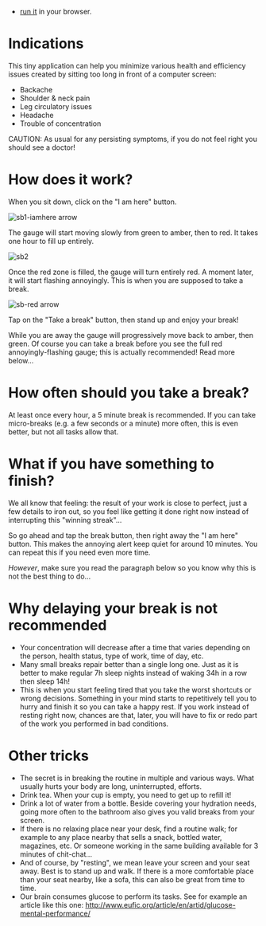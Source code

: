 - [run it](http://rawgit.com/kubicle/screenBreak/master/index.html) in your browser.

# Indications
This tiny application can help you minimize various health and efficiency issues created by sitting too long in front of a computer screen:
- Backache
- Shoulder & neck pain
- Leg circulatory issues
- Headache
- Trouble of concentration

CAUTION: As usual for any persisting symptoms, if you do not feel right you should see a doctor!

# How does it work? 
When you sit down, click on the "I am here" button.

![sb1-iamhere arrow](https://cloud.githubusercontent.com/assets/5130338/20453195/097aadb4-ae60-11e6-8eb2-b9a92a7fe4d7.png)

The gauge will start moving slowly from green to amber, then to red.
It takes one hour to fill up entirely.

![sb2](https://cloud.githubusercontent.com/assets/5130338/20453204/1e0d4b6a-ae60-11e6-974e-0781e9fe30f8.png)

Once the red zone is filled, the gauge will turn entirely red. A moment later, it will start flashing annoyingly.
This is when you are supposed to take a break.

![sb-red arrow](https://cloud.githubusercontent.com/assets/5130338/20453207/2942976a-ae60-11e6-957a-d875f2d932dc.png)

Tap on the "Take a break" button, then stand up and enjoy your break!

While you are away the gauge will progressively move back to amber, then green.
Of course you can take a break before you see the full red annoyingly-flashing gauge; this is actually recommended! Read more below...

# How often should you take a break? 
At least once every hour, a 5 minute break is recommended.
If you can take micro-breaks (e.g. a few seconds or a minute) more often, this is even better, but not all tasks allow that.

# What if you have something to finish? 
We all know that feeling: the result of your work is close to perfect, just a few details to iron out,
so you feel like getting it done right now instead of interrupting this "winning streak"...

So go ahead and tap the break button, then right away the "I am here" button.
This makes the annoying alert keep quiet for around 10 minutes. You can repeat this if you need even more time.

*However*, make sure you read the paragraph below so you know why this is not the best thing to do... 

# Why delaying your break is not recommended
- Your concentration will decrease after a time that varies depending on the person, health status, type of work, time of day, etc. 
- Many small breaks repair better than a single long one. Just as it is better to make regular 7h sleep nights instead of waking 34h in a row then sleep 14h! 
- This is when you start feeling tired that you take the worst shortcuts or wrong decisions. Something in your mind starts to repetitively tell you to hurry and finish it so you can take a happy rest. If you work instead of resting right now, chances are that, later, you will have to fix or redo part of the work you performed in bad conditions. 

# Other tricks
- The secret is in breaking the routine in multiple and various ways. What usually hurts your body are long, uninterrupted, efforts.
- Drink tea. When your cup is empty, you need to get up to refill it! 
- Drink a lot of water from a bottle. Beside covering your hydration needs, going more often to the bathroom also gives you valid breaks from your screen.
- If there is no relaxing place near your desk, find a routine walk; for example to any place nearby that sells a snack, bottled water, magazines, etc. Or someone working in the same building available for 3 minutes of chit-chat...
- And of course, by "resting", we mean leave your screen and your seat away. Best is to stand up and walk. If there is a more comfortable place than your seat nearby, like a sofa, this can also be great from time to time.
- Our brain consumes glucose to perform its tasks. See for example an article like this one: http://www.eufic.org/article/en/artid/glucose-mental-performance/
